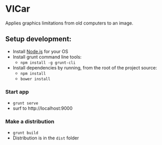 # VICar

Applies graphics limitations from old computers to an image.

## Setup development:

- Install [Node.js](http://nodejs.org/) for your OS
- Install grunt command line tools:
    - `npm install -g grunt-cli`
- Install dependencies by running, from the root of the project source:
    - `npm install`
    - `bower install`

### Start app

- `grunt serve`
- surf to http://localhost:9000

### Make a distribution

- `grunt build`
- Distribution is in the `dist` folder
